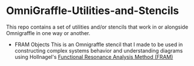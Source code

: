 # OmniGraffle-Utilities-and-Stencils
This repo contains a set of utilities and/or stencils that work in or alongside Omnigraffle in one way or another. 

* FRAM Objects
This is an Omnigraffle stencil that I made to be used in constructing complex systems behavior and understanding diagrams using Hollnagel's [Functional Resonance Analysis Method (FRAM)](http://functionalresonance.com/brief-introduction-to-fram/index.html)
